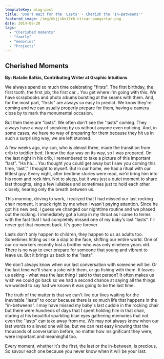 ```yaml
---
templateKey: blog-post
title: "Don't Wait for the 'Lasts' - Cherish the 'In-Betweens'"
featured_image: /img/ekjjsbvi7rk-nirzar-pangarkar.png
date: 2014-08-20
tags:
  - "Cherished moments"
  - "family"
  - "memories"
  - "Projects"
---
```


## Cherished Moments

**By: Natalie Batkis, Contributing Writer at Graphic Intuitions**

We always spend so much time celebrating "firsts". The first birthday, the first tooth, the first job, the first car... You get where I'm going with this. We have scrapbooks and photo albums bursting at the seams with them. And, for the most part, "firsts" are always so easy to predict. We know they're coming and we can usually properly prepare for them, having a camera close by to mark the monumental occasion.

But then there are "lasts". We often don't see the "lasts" coming. They always have a way of sneaking by us without anyone even noticing. And, in some cases, we have no way of preparing for them because they hit us in such a surprising way, we are left stunned.

A few weeks ago, my son, who is almost three, made the transition from crib to toddler bed. I knew the day was on its way, so I was prepared. On the last night in his crib, I remembered to take a picture of this important "last". "Ha ha.... You thought you could get away but I saw you coming this time, 'last'," I thought to myself. But in our home, we had a ritual with our littlest guy. Every night, after bedtime stories were read, we'd bring him into his room and rock him. Not to sleep, but it was just a quiet moment to share last thoughts, sing a few lullabies and sometimes just to hold each other closely, hearing only the breath between us.

This morning, driving to work, I realized that I had missed our last rocking chair moment. It snuck right by me when I wasn't paying attention. Since he got his new bed, I guess we changed our nighttime routine and we phased out the rocking. I immediately got a lump in my throat as I came to terms with the fact that I had completely missed one of my baby's last "lasts". I'll never get that moment back. It's gone forever.

Lasts don't only happen to children, they happen to us as adults too. Sometimes hitting us like a slap to the face, shifting our entire world. One of our co-workers recently lost a brother who was only nineteen years old. There is no way to ever prepare for someone that young and vibrant to leave us. But it brings us back to the "lasts".

We don't always know when our last conversation with someone will be. Or the last time we'll share a joke with them, or go fishing with them. It leaves us asking - what was the last thing I said to that person? It often makes us wish we could go back so we had a second chance at saying all the things we wanted to say had we known it was going to be the last time.

The truth of the matter is that we can't live our lives waiting for the inevitable "lasts" to occur because there is so much life that happens in the "in-betweens". I may have missed my baby's last cuddle in the rocking chair but there were hundreds of days that I spent holding him in that chair, staring at his beautiful sparkling blue eyes gathering memories that not even the "lasts" can take away from me. We may not always know when our last words to a loved one will be, but we can rest easy knowing that the thousands of conversation before, no matter how insignificant they were, were important and meaningful too.

Every moment, whether it's the first, the last or the in-between, is precious. So savour each one because you never know when it will be your last.